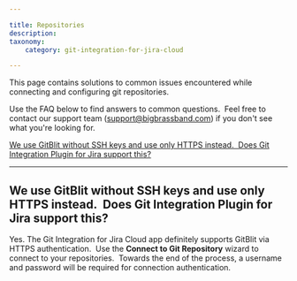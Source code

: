 ```yaml
---

title: Repositories
description:
taxonomy:
    category: git-integration-for-jira-cloud

---
```

This page contains solutions to common issues encountered while connecting and configuring git repositories.

Use the FAQ below to find answers to common questions.  Feel free to contact our support team ([support@bigbrassband.com](mailto:support@bigbrassband.com?subject=Repository%20connection%20issues%20-)) if you don't see what you're looking for.

[We use GitBlit without SSH keys and use only HTTPS instead.  Does Git Integration Plugin for Jira support this?](#Repositories-gitblitsupport)



* * *



## **We use GitBlit without SSH keys and use only HTTPS instead.  Does Git Integration Plugin for Jira support this?**

Yes. The Git Integration for Jira Cloud app definitely supports GitBlit via HTTPS authentication.  Use the **Connect to Git Repository** wizard to connect to your repositories.  Towards the end of the process, a username and password will be required for connection authentication.